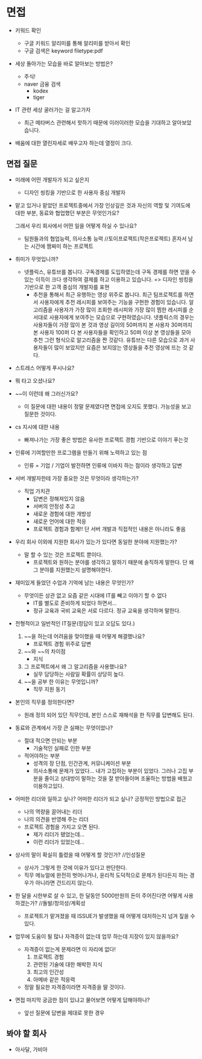 # 면접

* 키워드 확인
  * 구글 키워드 알리미를 통해 알리미를 받아서 확인
  * 구글 검색은 keyword filetype:pdf
* 세상 돌아가는 모습을 바로 알아보는 방법은?
  * 주식!
  * naver 금융 검색 
    * kodex
    * tiger

* IT 관련 세상 굴러가는 걸 알고가자
  * 최근 메타버스 관련해서 핫하기 때문에 이러이러한 모습을 기대하고 알아보았습니다.

* 배움에 대한 열린자세로 배우고자 하는데 열정이 크다. 

## 면접 질문

* 미래에 어떤 개발자가 되고 싶은지

  * 디자인 씽킹을 기반으로 한 사용자 중심 개발자

* 맡고 있거나 맡았던 프로젝트중에서 가장 인상깊은 것과 자신의 역할 및 기여도에 대한 부분, 동료와 협업했던 부분은 무엇인가요?

  그래서 우리 회사에서 어떤 일을 어떻게 하실 수 있나요?

  * 팀원들과의 협업능력, 의사소통 능력 //토이프로젝트(작은프로젝트) 혼자서 남는 시간에 짬짜미 하는 프로젝트

* 취미가 무엇입니까?
  * 넷플릭스, 유튜브를 봅니다. 구독경제를 도입하였는데 구독 경제를 하면 얻을 수 있는 이득이 크다 생각하여 결제를 하고 이용하고 있습니다. => 디자인 씽킹을 기반으로 한 고객 중심의 개발자를 표현
    * 추천을 통해서 최근 유행하는 영상 위주로 봅니다. 최근 팀프로젝트를 하면서 사용자에게 추천 레시피를 보여주는 기능을 구현한 경험이 있습니다. 알고리즘을 사용자가 가장 많이 조회한 레시피와 가장 많이 찜한 레시피를 순서대로 사용자에게 보여주는 모습으로 구현하였습니다. 넷플릭스의 경우는 사용자들이 가장 많이 본 것과 영상 길이의 50퍼까지 본 사용자 30퍼까지 본 사용자 100퍼 다 본 사용자들을 확인하고 50퍼 이상 본 영상들을 모아 추천 그런 형식으로 알고리즘을 짠 것같다. 유튜브는 다른 모습으로 과거 사용자들이 많이 보았지만 요즘은 보지않는 영상들을 추천 영상에 뜨는 것 같다.
* 스트레스 어떻게 푸시나요?
* 뭐 타고 오셨나요?
* ~~이 이런데 왜 그러신가요?
  * 이 질문에 대한 내용이 정말 문제였다면 면접에 오지도 못했다. 가능성을 보고 질문한 것이다.
* cs 지시에 대한 내용
  * 빠져나가는 가장 좋은 방법은 유사한 프로젝트 경험 기반으로 이야기 푸는것
* 인류에 기여할만한 프로그램을 만들기 위해 노력하고 있는 점
  * 인류 = 기업 / 기업이 발전하면 인류에 이바지 하는 점이라 생각하고 답변
* 서버 개발자한테 가장 중요한 것은 무엇이라 생각하는가?
  * 직업 가치관
    * 답변은 정해져있지 않음
    * 서버의 안정성 추고
    * 새로운 경험에 대한 개방성
    * 새로운 언어에 대한 적응
    * 프로젝트 경험과 함께!! 단 서버 개발과 직접적인 내용은 아니라도 좋음
* 우리 회사 이외에 지원한 회사가 있는가 있다면 동일한 분야에 지원했는가?
  * 말 할 수 있는 것은 프로젝트 뿐이다.
    * 프로젝트와 원하는 분야를 생각하고 말하기 때문에 솔직하게 말한다. 단 왜 그 분야를 지원했는지 설명해야한다.
* 재미있게 들었던 수업과 기억에 남는 내용은 무엇인가?
  * 무엇이든 상관 없고 요즘 같은 시대에 IT를 빼고 이야기 할 수 없다
    * IT를 별도로 준비하게 되었다 하면서...
    * 정규 교육과 국비 교육은 서로 다르다. 정규 교육을 생각하며 말한다.
* 전형적이고 일반적인 IT질문(정답이 있고 오답도 있다.)
  1. ~~을 하는데 어려움을 맞이했을 때 어떻게 해결했나요?
     * 프로젝트 경험 위주로 답변
  2. ~~와 ~~의 차이점
     * 지식
  3. 그 프로젝트에서 왜 그 알고리즘을 사용했나요?
     * 실무 담당하는 사람일 확률이 상당히 높다.
  4. ~~을 공부 한 이유는 무엇입니까?
     * 직무 지원 동기
* 본인의 직무를 정의한다면?
  * 원래 정의 되어 있던 직무인데, 본인 스스로 재해석을 한 직무를 답변해도 된다.
* 동료와 관계에서 가장 큰 실패는 무엇이었나?
  * 절대 적으면 안되는 부분
    * 기술적인 실패로 인한 부분
  * 적어야하는 부분
    * 성격의 장 단점, 인간관계, 커뮤니케이션 부분
    * 의사소통에 문제가 있었다... 내가 고집하는 부분이 있었다. 그러나 고집 부분을 줄이고 상대방이 말하는 것을 잘 받아들이며 조율하는 방법을 배웠고 이용하고있다.
* 어떠한 리더와 일하고 싶나? 어떠한 리더가 되고 싶나? 긍정적인 방법으로 접근
  * 나의 역량을 끌어내는 리더
  * 나의 의견을 반영해 주는 리더
  * 프로젝트 경험을 가지고 오면 된다.
    * 제가 리더가 됐었는데...
    * 이런 리더가 있었는데...
* 상사의 말이 확실히 틀렸을 때 어떻게 할 것인가? //인성질문
  * 상사가 그렇게 한 것에 이유가 있다고 판단한다.
  * 직무 메뉴얼에 완전히 벗어나거나, 윤리적 도덕적으로 문제가 된다든지 하는 경우가 아니라면 건드리지 않는다.
* 한 달을 시한부로 살 수 있고, 한 달동안 5000만원의 돈이 주어진다면 어떻게 사용하겠는가? //돌발/창의성/계획성
  * 프로젝트가 맡겨졌을 때 ISSUE가 발생했을 때 어떻게 대처하는지 넘겨 짚을 수 있다.
* 업무에 도움이 될 많나 자격증이 없는데 업무 하는데 지장이 있지 않을까요?
  * 자격증이 없는게 문제라면 이 자리에 없다!
    1. 프로젝트 경험
    2. 관련된 기술에 대한 해박한 지식
    3. 최고의 인간성
    4. 아메바 같은 적응력
  * 정말 필요한 자격증이라면 자격증을 딸 것이다.
* 면접 마지막 궁금한 점이 있냐고 물어보면 어떻게 답해야하나?
  * 앞선 질문에 답변을 제대로 못한 경우
## 봐야 할 회사

* 아사달, 가비아 

